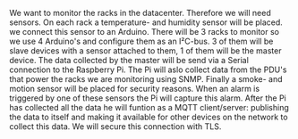 We want to monitor the racks in the datacenter. Therefore we will need sensors. On each rack a temperature- and humidity sensor will be placed.
we connect this sensor to an Arduino. There will be 3 racks to monitor so we use 4 Arduino's and configure them as an I²C-bus. 3 of them will
be slave devices with a sensor attached to them, 1 of them will be the master device. The data collected by the master will be send via a Serial 
connection to the Raspberry Pi. The Pi will aslo collect data from the PDU's that power the racks we are monitoring using SNMP. Finally a smoke-
and motion sensor will be placed for security reasons. When an alarm is triggered by one of these sensors the Pi will capture this alarm.
After the Pi has collected all the data he will funtion as a MQTT client/server: publishing the data to itself and making it available for other
devices on the network to collect this data. We will secure this connection with TLS.